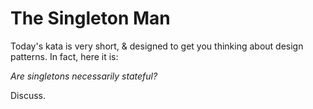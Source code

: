 # The Singleton Man

Today's kata is very short, & designed to get you thinking about design patterns. In fact, here it is:

_Are singletons necessarily stateful?_

Discuss.
